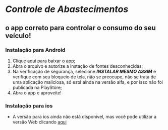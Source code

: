 # ***Controle de Abastecimentos***

## o app correto para controlar o consumo do seu veículo!

### **Instalação para Android**

1. Clique [aqui](https://drive.google.com/file/d/1K7OKQhw-2po4cDxqXUaLTzo9mv8lwvCF/view?usp=drive_link) para baixar o app;
2. Abra o arquivo e autorize a instação de fontes desconhecidas;
3. Na verificação de segurança, selecione ***INSTALAR MESMO ASSIM*** e verifique com seu bloqueio de tela, não se preocupe, não se trata de uma aplicação maliciosa, só está ainda na versão alfa, e por isso não foi publicada na PlayStore;
4. Abra o app e aproveite!

### **Instalação para ios**

* A versão para ios ainda não está disponível, mas você pode utilizar a versão Web clicando [aqui](https://mediacombustivel-e76d9.web.app)